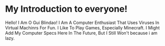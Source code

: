 # My Introduction to everyone!
Hello! I Am O Gui Blindao!
I Am A Computer Enthusiast That Uses Viruses In Virtual Machinrs For Fun.
I Like To Play Games, Especially Minecraft.
I Might Add My Computer Specs Here In The Future, But I Still Won't because i am lazy.
